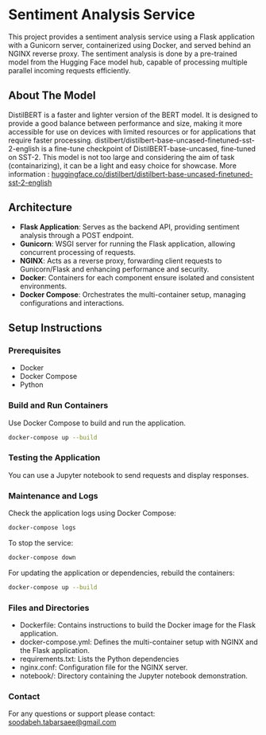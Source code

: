 # Sentiment Analysis Service

This project provides a sentiment analysis service using a Flask application with a Gunicorn server, containerized using Docker, and served behind an NGINX reverse proxy. The sentiment analysis is done by a pre-trained model from the Hugging Face model hub, capable of processing multiple parallel incoming requests efficiently.

## About The Model
DistilBERT is a faster and lighter version of the BERT model. It is designed to provide a good balance between performance and size, making it more accessible for use on devices with limited resources or for applications that require faster processing.
distilbert/distilbert-base-uncased-finetuned-sst-2-english is a fine-tune checkpoint of DistilBERT-base-uncased, fine-tuned on SST-2. This model is not too large and considering the aim of task (containarizing), it can be a light and easy choice for showcase.
More information : [huggingface.co/distilbert/distilbert-base-uncased-finetuned-sst-2-english](https://huggingface.co/distilbert/distilbert-base-uncased-finetuned-sst-2-english)





## Architecture

- **Flask Application**: Serves as the backend API, providing sentiment analysis through a POST endpoint.
- **Gunicorn**: WSGI server for running the Flask application, allowing concurrent processing of requests.
- **NGINX**: Acts as a reverse proxy, forwarding client requests to Gunicorn/Flask and enhancing performance and security.
- **Docker**: Containers for each component ensure isolated and consistent environments.
- **Docker Compose**: Orchestrates the multi-container setup, managing configurations and interactions.

## Setup Instructions

### Prerequisites

- Docker
- Docker Compose
- Python 

### Build and Run Containers

Use Docker Compose to build and run the application.

```bash
docker-compose up --build
```

### Testing the Application
You can use a Jupyter notebook to send requests and display responses. 

### Maintenance and Logs

Check the application logs using Docker Compose:
```bash
docker-compose logs
```
To stop the service:
```bash
docker-compose down
```
For updating the application or dependencies, rebuild the containers:
```bash
docker-compose up --build
```
### Files and Directories
- Dockerfile: Contains instructions to build the Docker image for the Flask application.
- docker-compose.yml: Defines the multi-container setup with NGINX and the Flask application.
- requirements.txt: Lists the Python dependencies
- nginx.conf: Configuration file for the NGINX server.
- notebook/: Directory containing the Jupyter notebook demonstration.

### Contact
For any questions or support please contact:
soodabeh.tabarsaee@gmail.com